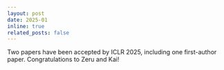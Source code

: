 ```yaml
---
layout: post
date: 2025-01
inline: true
related_posts: false
---
```


Two papers have been accepted by ICLR 2025, including one first-author paper. Congratulations to Zeru and Kai!
